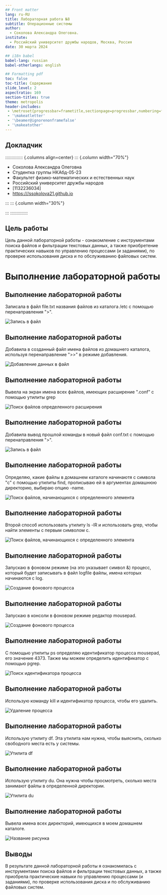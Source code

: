 ```yaml
---
## Front matter
lang: ru-RU
title: Лабораторная работа №8
subtitle: Операционные системы
author:
  - Соколова Александра Олеговна.
institute:
  - Российский университет дружбы народов, Москва, Россия
date: 30 марта 2024

## i18n babel
babel-lang: russian
babel-otherlangs: english

## Formatting pdf
toc: false
toc-title: Содержание
slide_level: 2
aspectratio: 169
section-titles: true
theme: metropolis
header-includes:
 - \metroset{progressbar=frametitle,sectionpage=progressbar,numbering=fraction}
 - '\makeatletter'
 - '\beamer@ignorenonframefalse'
 - '\makeatother'
---
```


## Докладчик

:::::::::::::: {.columns align=center}
::: {.column width="70%"}

  * Соколова Александра Олеговна
  * Студентка группы НКАбд-05-23
  * Факультет физико-математических и естественных наук
  * Российский университет дружбы народов
  * [1132236034]
  * <https:///ssokolova21.github.io>

:::
::: {.column width="30%"}   

:::
::::::::::::::

## Цель работы

Цель данной лабораторной работы - ознакомление с инструментами поиска файлов и фильтрации текстовых данных, а также приобретение практических навыков по управлению процессами (и заданиями), по проверке использования диска и по обслуживанию файловых систем.

# Выполнение лабораторной работы

## Выполнение лабораторной работы

Записала в файл file.txt названия файлов из каталога /etc с помощью перенаправления ">".

![Запись в файл](image/1.png)

## Выполнение лабораторной работы

Добавила в созданный файл имена файлов из домашнего каталога, используя перенаправление ">>" в режиме добавления.

![Добавление данных в файл](image/3.png)

## Выполнение лабораторной работы

Вывела на экран имена всех файлов, имеющих расширение ".conf" с помощью утилиты grep

![Поиск файлов определенного расширения](image/4.png)

## Выполнение лабораторной работы

Добавила вывод прошлой команды в новый файл conf.txt с помощью перенаправления ">".

![Запись в файл](image/5.png)

## Выполнение лабораторной работы

Определяю, какие файлы в домашнем каталоге начинаютя с символа "c" с помощью утилиты find, прописываю ей в аргументах домашнюю директорию, выбираю опцию -name.

![Поиск файлов, начинающихся с определенного элемента](image/6.png)

## Выполнение лабораторной работы

Второй способ использовать утилиту ls -lR и использовать grep, чтобы найти элементы с первым символом c.

![Поиск файлов, начинающихся с определенного элемента](image/7.png)

## Выполнение лабораторной работы

Запускаю в фоновом режиме (на это указывает символ &) процесс, который будет записывать в файл logfile файлы, имена которых начинаются с log.

![Создание фонового процесса](image/9.png)

## Выполнение лабораторной работы

Запускаю в консоли в фоновом режиме редактор mousepad.

![Создание фонового процесса](image/11.png)

## Выполнение лабораторной работы

С помощью утилиты ps определяю идентификатор процесса mousepad, его значение 4373. Также мы можем определить идентификатор с помощью pgrep.

![Поиск идентификатора процесса](image/12.png)

## Выполнение лабораторной работы

Использую команду kill и идентификатор процесса, чтобы его удалить.

![Удаление процесса](image/14.png)

## Выполнение лабораторной работы

Использую утилиту df. Эта утилита нам нужна, чтобы выяснить, сколько свободного места есть у системы.

![Утилита df](image/16.png)

## Выполнение лабораторной работы

Использую утилиту du. Она нужна чтобы просмотреть, сколько места занимают файлы в определенной директории.

![Утилита du](image/17.png)

## Выполнение лабораторной работы

Вывела имена всех директорий, имеющихся в моем домашнем каталоге.

![Название рисунка](image/19.png)

## Выводы

В результате данной лабораторной работы я ознакомилась с инструментами поиска файлов и фильтрации текстовых данных, а также приобрела практические навыки по управлению процессами (и заданиями), по проверке использования диска и по обслуживанию файловых систем.
